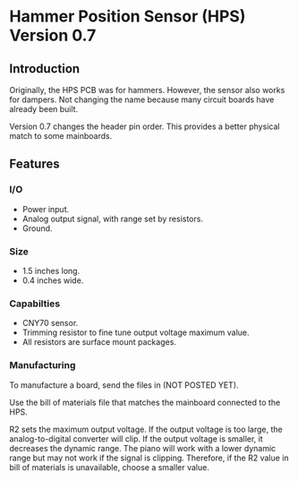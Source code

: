 # Hammer Position Sensor (HPS) Version 0.7

## Introduction

Originally, the HPS PCB was for hammers.  However, the sensor also works for dampers.  Not changing the name because many circuit boards have already been built.

Version 0.7 changes the header pin order. This provides a better physical match to some mainboards.

## Features

### I/O
* Power input.
* Analog output signal, with range set by resistors.
* Ground.

### Size
* 1.5 inches long.
* 0.4 inches wide.

### Capabilties
* CNY70 sensor.
* Trimming resistor to fine tune output voltage maximum value.
* All resistors are surface mount packages.

### Manufacturing

To manufacture a board, send the files in (NOT POSTED YET).

Use the bill of materials file that matches the mainboard connected to the HPS.

R2 sets the maximum output voltage. If the output voltage is too large, the analog-to-digital converter will clip. If the output voltage is smaller, it decreases the dynamic range. The piano will work with a lower dynamic range but may not work if the signal is clipping. Therefore, if the R2 value in bill of materials is unavailable, choose a smaller value.